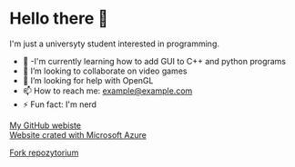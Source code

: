 # Hello there 👋

I'm just a universyty student interested in programming.

- 🌱 -I'm currently learning how to add GUI to C++ and python programs 
- 👯 I’m looking to collaborate on video games
- 🤔 I’m looking for help with OpenGL
- 📫 How to reach me: example@example.com
- ⚡ Fun fact: I'm nerd

[My GitHub webiste](https://tosiekdev.github.io/) <br />
[Website crated with Microsoft Azure](https://githubtosiekdev.z1.web.core.windows.net/)

[Fork repozytorium](https://github.com/Tosiekdev/GFPGAN)
